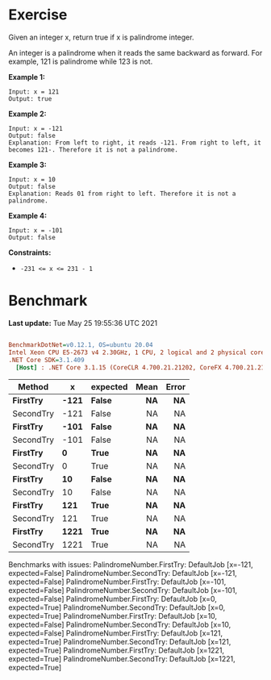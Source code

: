 ﻿# Exercise
Given an integer x, return true if x is palindrome integer.

An integer is a palindrome when it reads the same backward as forward. For example, 121 is palindrome while 123 is not.

 

**Example 1:**
```
Input: x = 121
Output: true
```

**Example 2:**
```
Input: x = -121
Output: false
Explanation: From left to right, it reads -121. From right to left, it becomes 121-. Therefore it is not a palindrome.
```

**Example 3:**
```
Input: x = 10
Output: false
Explanation: Reads 01 from right to left. Therefore it is not a palindrome.
```

**Example 4:**
```
Input: x = -101
Output: false
```

**Constraints:**
- `-231 <= x <= 231 - 1`

# Benchmark

**Last update:** Tue May 25 19:55:36 UTC 2021

``` ini

BenchmarkDotNet=v0.12.1, OS=ubuntu 20.04
Intel Xeon CPU E5-2673 v4 2.30GHz, 1 CPU, 2 logical and 2 physical cores
.NET Core SDK=3.1.409
  [Host] : .NET Core 3.1.15 (CoreCLR 4.700.21.21202, CoreFX 4.700.21.21402), X64 RyuJIT


```
|    Method |    x | expected | Mean | Error |
|---------- |----- |--------- |-----:|------:|
|  **FirstTry** | **-121** |    **False** |   **NA** |    **NA** |
| SecondTry | -121 |    False |   NA |    NA |
|  **FirstTry** | **-101** |    **False** |   **NA** |    **NA** |
| SecondTry | -101 |    False |   NA |    NA |
|  **FirstTry** |    **0** |     **True** |   **NA** |    **NA** |
| SecondTry |    0 |     True |   NA |    NA |
|  **FirstTry** |   **10** |    **False** |   **NA** |    **NA** |
| SecondTry |   10 |    False |   NA |    NA |
|  **FirstTry** |  **121** |     **True** |   **NA** |    **NA** |
| SecondTry |  121 |     True |   NA |    NA |
|  **FirstTry** | **1221** |     **True** |   **NA** |    **NA** |
| SecondTry | 1221 |     True |   NA |    NA |

Benchmarks with issues:
  PalindromeNumber.FirstTry: DefaultJob [x=-121, expected=False]
  PalindromeNumber.SecondTry: DefaultJob [x=-121, expected=False]
  PalindromeNumber.FirstTry: DefaultJob [x=-101, expected=False]
  PalindromeNumber.SecondTry: DefaultJob [x=-101, expected=False]
  PalindromeNumber.FirstTry: DefaultJob [x=0, expected=True]
  PalindromeNumber.SecondTry: DefaultJob [x=0, expected=True]
  PalindromeNumber.FirstTry: DefaultJob [x=10, expected=False]
  PalindromeNumber.SecondTry: DefaultJob [x=10, expected=False]
  PalindromeNumber.FirstTry: DefaultJob [x=121, expected=True]
  PalindromeNumber.SecondTry: DefaultJob [x=121, expected=True]
  PalindromeNumber.FirstTry: DefaultJob [x=1221, expected=True]
  PalindromeNumber.SecondTry: DefaultJob [x=1221, expected=True]
